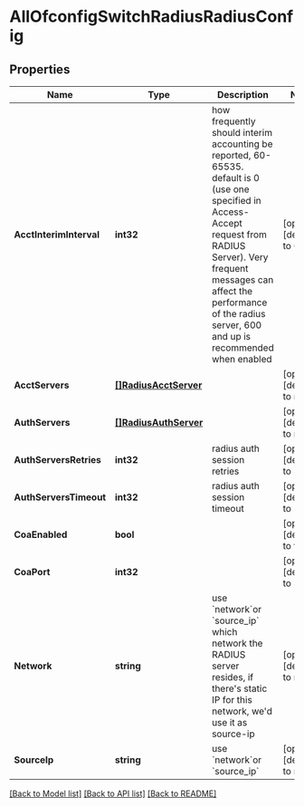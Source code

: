 # AllOfconfigSwitchRadiusRadiusConfig

## Properties
Name | Type | Description | Notes
------------ | ------------- | ------------- | -------------
**AcctInterimInterval** | **int32** | how frequently should interim accounting be reported, 60-65535. default is 0 (use one specified in Access-Accept request from RADIUS Server). Very frequent messages can affect the performance of the radius server, 600 and up is recommended when enabled | [optional] [default to 0]
**AcctServers** | [**[]RadiusAcctServer**](radius_acct_server.md) |  | [optional] [default to null]
**AuthServers** | [**[]RadiusAuthServer**](radius_auth_server.md) |  | [optional] [default to null]
**AuthServersRetries** | **int32** | radius auth session retries | [optional] [default to 3]
**AuthServersTimeout** | **int32** | radius auth session timeout | [optional] [default to 5]
**CoaEnabled** | **bool** |  | [optional] [default to false]
**CoaPort** | **int32** |  | [optional] [default to 3799]
**Network** | **string** | use &#x60;network&#x60;or &#x60;source_ip&#x60; which network the RADIUS server resides, if there&#x27;s static IP for this network, we&#x27;d use it as source-ip | [optional] [default to null]
**SourceIp** | **string** | use &#x60;network&#x60;or &#x60;source_ip&#x60; | [optional] [default to null]

[[Back to Model list]](../README.md#documentation-for-models) [[Back to API list]](../README.md#documentation-for-api-endpoints) [[Back to README]](../README.md)

